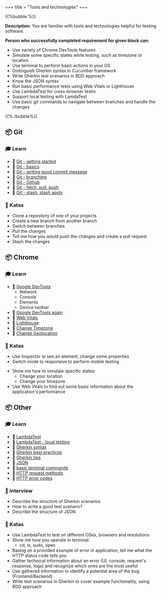 +++
title = "Tools and technologies"
+++

{{%bubble %}}

**Description:** You are familiar with tools and technologies helpful for testing software.

**Person who successfully completed requirement for given block can:**
- Use variety of Chrome DevTools features
- Simulate some specific states while testing, such as timezone or location
- Use terminal to perform basic actions in your OS
- Distinguish Gherkin syntax in Cucumber framework
- Write Gherkin test scenarios in BDD approach
- Know the JSON syntax
- Run basic performance tests using Web Vitals or Lighthouse
- Use LambdaTest for cross-browser testin
- Support local testing with LamdaTest
- Use basic git commands to navigate between branches and handle the changes

{{% /bubble%}}

## **📦 Git**

### **🎓 Learn**

- 📗 [Git - getting started](https://git-scm.com/book/en/v2/Getting-Started-About-Version-Control)
- 📗 [Git - basics](https://git-scm.com/book/en/v2/Git-Basics-Getting-a-Git-Repository)
- 📗 [Git - writing good commit message](https://juffalow.com/blog/git/write-good-git-commit-message/) 
- 📗 [Git - branching](https://git-scm.com/book/en/v2/Git-Branching-Branches-in-a-Nutshell)
- 📗 [Git - Github](https://git-scm.com/book/en/v2/GitHub-Account-Setup-and-Configuration)
- 📗 [Git - fetch, pull, push](https://git-scm.com/book/en/v2/Git-Basics-Working-with-Remotes)
- 📗 [Git - stash, stash apply](https://git-scm.com/book/en/v2/Git-Tools-Stashing-and-Cleaning)

### **📝 Katas**

- Clone a repository of one of your projects
- Create a new branch from another branch
- Switch between branches
- Pull the changes
- Tell me how you would push the changes and create a pull request
- Stash the changes

## **📦 Chrome**

### **🎓 Learn**

- 📗 [Google DevTools](http://thethinkingtester.blogspot.com/2019/11/six-ways-chrome-devtools-can-help-with.html)
  * Network
  * Console
  * Elements
  * Device toolbar
- 📗 [Google DevTools again](https://selleo.com/blog/a-simple-guide-to-google-devtools)
- 📗 [Web Vitals](https://chrome.google.com/webstore/detail/web-vitals/ahfhijdlegdabablpippeagghigmibma)
- 📙 [Lighthouse](https://developers.google.com/web/tools/lighthouse)
- 📗 [Change Timezone](https://chrome.google.com/webstore/detail/change-timezone-time-shif/nbofeaabhknfdcpoddmfckpokmncimpj)
- 📗 [Change Geolocation](https://chrome.google.com/webstore/detail/change-geolocation-locati/lejoknkbcogjceoniealiipllomkpioe)

### **📝 Katas**

  * Use Inspector to see an element, change some properties
  * Switch mode to responsive to perform mobile testing
- Show me how to simulate specific states:
  * Change your location
  * Change your timezone
- Use Web Vitals to find out some basic information about the application's performance

## **📦 Other**

### **🎓 Learn**

- 📗 [LambdaTest](https://www.lambdatest.com/)
- 📗 [LambdaTest - local testing](https://www.lambdatest.com/local-page-testing)
- 📗 [Gherkin syntax](https://cucumber.io/docs/gherkin/)
- 📗 [Gherkin best practices](https://automationpanda.com/2017/01/30/bdd-101-writing-good-gherkin/)
- 📗 [Gherkin tips](https://selleo.com/blog/how-to-start-writing-gherkin-test-scenarios)
- 📗 [JSON](https://javaee.github.io/tutorial/jsonp001.html)
- 📗 [basic terminal commands](https://www.suse.com/c/working-command-line-basic-linux-commands/)
- 📗 [HTTP request methods](https://developer.mozilla.org/en-US/docs/Web/HTTP/Methods)
- 📗 [HTTP error codes](https://www.hongkiat.com/blog/common-http-errors/)

### **🎤  Interview**

- Describe the structure of Gherkin scenarios
- How to write a good test scenario?
- Describe the structure of JSON

### **📝 Katas**

- Use LambdaTest to test on different OSes, browsers and resolutions
- Show me how you operate in terminal:
  * cd, ls, sudo, open
- Basing on a provided example of error in application, tell me what the HTTP status code tells you
- Gather technical information about an error (UI, console, request's response, logs) and recognize which ones are the most useful
- Use gathered information to identify a potential area of the bug (Frontend/Backend)
- Write test scenarios in Gherkin to cover example functionality, using BDD approach
